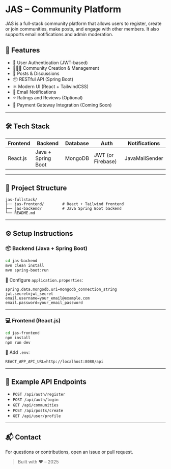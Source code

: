 # JAS – Community Platform 

JAS is a full-stack community platform that allows users to register, create or join communities, make posts, and engage with other members. It also supports email notifications and admin moderation.

## 🚀 Features

* 🔐 User Authentication (JWT-based)
* 🧑‍🤝‍🧑 Community Creation & Management
* 📝 Posts & Discussions
* 📦 RESTful API (Spring Boot)
* ⚛️ Modern UI (React + TailwindCSS)
* 📧 Email Notifications
* ⭐ Ratings and Reviews (Optional)
* 🛒 Payment Gateway Integration (Coming Soon)

---

## 🛠️ Tech Stack

| Frontend | Backend            | Database | Auth              | Notifications  |
| -------- | ------------------ | -------- | ----------------- | -------------- |
| React.js | Java + Spring Boot | MongoDB  | JWT (or Firebase) | JavaMailSender |

---

## 📁 Project Structure

```
jas-fullstack/
├── jas-frontend/        # React + Tailwind frontend
├── jas-backend/         # Java Spring Boot backend
└── README.md
```

---

## ⚙️ Setup Instructions

### 📦 Backend (Java + Spring Boot)

```bash
cd jas-backend
mvn clean install
mvn spring-boot:run
```

🔐 Configure `application.properties`:

```properties
spring.data.mongodb.uri=mongodb_connection_string
jwt.secret=jwt_secret
email.username=your_email@example.com
email.password=your_email_password
```

---

### 💻 Frontend (React.js)

```bash
cd jas-frontend
npm install
npm run dev
```

🔧 Add `.env`:

```env
REACT_APP_API_URL=http://localhost:8080/api
```

---

## 🧪 Example API Endpoints

* `POST /api/auth/register`
* `POST /api/auth/login`
* `GET /api/communities`
* `POST /api/posts/create`
* `GET /api/user/profile`

---

## 📬 Contact

For questions or contributions, open an issue or pull request.

> Built with ❤️ – 2025
